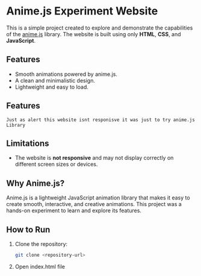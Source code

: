 # Anime.js Experiment Website

This is a simple project created to explore and demonstrate the capabilities of the [anime.js](https://animejs.com/) library. The website is built using only **HTML**, **CSS**, and **JavaScript**.

## Features

- Smooth animations powered by anime.js.
- A clean and minimalistic design.
- Lightweight and easy to load.

## Features

```
Just as alert this website isnt responisve it was just to try anime.js Library
```

## Limitations

- The website is **not responsive** and may not display correctly on different screen sizes or devices.

## Why Anime.js?

Anime.js is a lightweight JavaScript animation library that makes it easy to create smooth, interactive, and creative animations. This project was a hands-on experiment to learn and explore its features.

## How to Run

1. Clone the repository:
   ```bash
   git clone <repository-url>
   ```
2. Open index.html file
